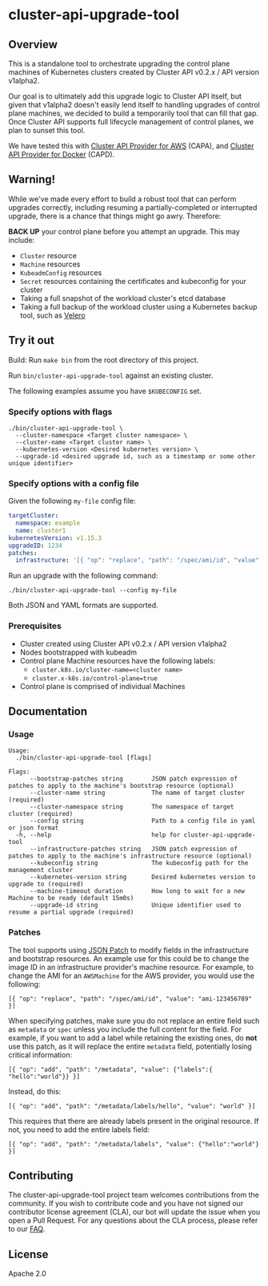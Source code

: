# cluster-api-upgrade-tool

## Overview

This is a standalone tool to orchestrate upgrading the control plane machines of Kubernetes clusters created by Cluster
API v0.2.x / API version v1alpha2.

Our goal is to ultimately add this upgrade logic to Cluster API itself, but given that v1alpha2 doesn't easily lend
itself to handling upgrades of control plane machines, we decided to build a temporarily tool that can fill that gap.
Once Cluster API supports full lifecycle management of control planes, we plan to sunset this tool.

We have tested this with [Cluster API Provider for AWS](http://github.com/kubernetes-sigs/cluster-api-provider-aws)
(CAPA), and [Cluster API Provider for Docker](http://github.com/kubernetes-sigs/cluster-api-provider-docker) (CAPD).

## Warning!

While we've made every effort to build a robust tool that can perform upgrades correctly, including resuming a
partially-completed or interrupted upgrade, there is a chance that things might go awry. Therefore:

**BACK UP** your control plane before you attempt an upgrade. This may include:

- `Cluster` resource
- `Machine` resources
- `KubeadmConfig` resources
- `Secret` resources containing the certificates and kubeconfig for your cluster
- Taking a full snapshot of the workload cluster's etcd database
- Taking a full backup of the workload cluster using a Kubernetes backup tool, such as [Velero](https://velero.io)

## Try it out

Build: Run `make bin` from the root directory of this project.

Run `bin/cluster-api-upgrade-tool` against an existing cluster.

The following examples assume you have `$KUBECONFIG` set.


### Specify options with flags

```
./bin/cluster-api-upgrade-tool \
  --cluster-namespace <Target cluster namespace> \
  --cluster-name <Target cluster name> \
  --kubernetes-version <Desired kubernetes version> \
  --upgrade-id <desired upgrade id, such as a timestamp or some other unique identifier>
```

### Specify options with a config file

Given the following `my-file` config file:

```yaml
targetCluster:
  namespace: example
  name: cluster1
kubernetesVersion: v1.15.3
upgradeID: 1234
patches:
  infrastructure: '[{ "op": "replace", "path": "/spec/ami/id", "value": "ami-123456789" }]'
```

Run an upgrade with the following command:

```
./bin/cluster-api-upgrade-tool --config my-file
```

Both JSON and YAML formats are supported.

### Prerequisites

* Cluster created using Cluster API v0.2.x / API version v1alpha2
* Nodes bootstrapped with kubeadm
* Control plane Machine resources have the following labels:
  * `cluster.k8s.io/cluster-name=<cluster name>`
  * `cluster.x-k8s.io/control-plane=true`
* Control plane is comprised of individual Machines

## Documentation

### Usage

```
Usage:
  ./bin/cluster-api-upgrade-tool [flags]

Flags:
      --bootstrap-patches string        JSON patch expression of patches to apply to the machine's bootstrap resource (optional)
      --cluster-name string             The name of target cluster (required)
      --cluster-namespace string        The namespace of target cluster (required)
      --config string                   Path to a config file in yaml or json format
  -h, --help                            help for cluster-api-upgrade-tool
      --infrastructure-patches string   JSON patch expression of patches to apply to the machine's infrastructure resource (optional)
      --kubeconfig string               The kubeconfig path for the management cluster
      --kubernetes-version string       Desired kubernetes version to upgrade to (required)
      --machine-timeout duration        How long to wait for a new Machine to be ready (default 15m0s)
      --upgrade-id string               Unique identifier used to resume a partial upgrade (required)
```

### Patches

The tool supports using [JSON Patch](https://tools.ietf.org/html/rfc6902) to modify fields in the infrastructure and
bootstrap resources. An example use for this could be to change the image ID in an infrastructure provider's
machine resource. For example, to change the AMI for an `AWSMachine` for the AWS provider, you would use the following:

```
[{ "op": "replace", "path": "/spec/ami/id", "value": "ami-123456789" }]
```

When specifying patches, make sure you do not replace an entire field such as `metadata` or `spec` unless you include
the full content for the field. For example, if you want to add a label while retaining the existing ones, do **not**
use this patch, as it will replace the entire `metadata` field, potentially losing critical information:

```
[{ "op": "add", "path": "/metadata", "value": {"labels":{ "hello":"world"}} }]
```

Instead, do this:

```
[{ "op": "add", "path": "/metadata/labels/hello", "value": "world" }]
```

This requires that there are already labels present in the original resource. If not, you need to add the entire
labels field:

```
[{ "op": "add", "path": "/metadata/labels", "value": {"hello":"world"} }]
```

## Contributing

The cluster-api-upgrade-tool project team welcomes contributions from the community. If you wish to contribute code and
you have not signed our contributor license agreement (CLA), our bot will update the issue when you open a Pull Request.
For any questions about the CLA process, please refer to our [FAQ](https://cla.vmware.com/faq).

## License

Apache 2.0
